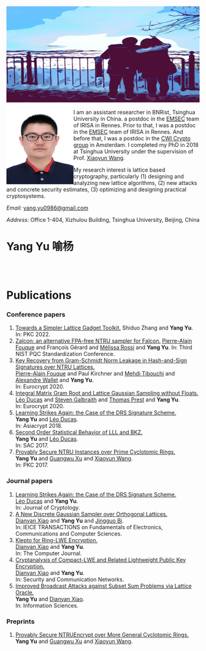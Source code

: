 
<html>  
<head>   
<img src="bg.jpg" height="250" width="100%" alt="我们的背影"/>  
</head>  
</html> 

<img align="left" src="head.jpg" width="175" height="210" alt="我的头像">    
    

I am an assistant researcher in BNRist, Tsinghua University in China. 
a postdoc in the [EMSEC](https://www.irisa.fr/emsec/) team of IRISA in Rennes. Prior to that, I was a postdoc in the [EMSEC](https://www.irisa.fr/emsec/) team of IRISA in Rennes. And before that, I was a postdoc in the [CWI Crypto group](https://www.cwi.nl/research/groups/cryptology) in Amsterdam. I completed my PhD in 2018 at Tsinghua University under the supervision of Prof. [Xiaoyun Wang](http://www.castu.tsinghua.edu.cn/publish/casen/1695/2010/20101224093253705266640/20101224093253705266640_.html).   

My research interest is lattice based cryptography, particularly (1) designing and analyzing new lattice algorithms, (2) new attacks and concrete security estimates, (3) optimizing and designing practical cryptosystems.

_Email:_ yang.yu0986@gmail.com

_Address:_ Office 1-404, Xizhulou Building, Tsinghua University, Beijing, China    


# Yang Yu 喻杨
&nbsp;       
&nbsp;    
#       Publications

### Conference papers
1. [Towards a Simpler Lattice Gadget Toolkit.](https://eprint.iacr.org/2021/1664)
   Shiduo Zhang and **Yang Yu**. 
   In: PKC 2022.
2. [Zalcon: an alternative FPA-free NTRU sampler for Falcon.](https://csrc.nist.gov/CSRC/media/Events/third-pqc-standardization-conference/documents/accepted-papers/yang-zalcon-pqc2021.pdf)
   [Pierre-Alain Fouque](https://www.di.ens.fr/~fouque/) and François Gérard and [Mélissa Rossi](https://melissarossi.fr/) and **Yang Yu**.
   In: Third NIST PQC Standardization Conference.
3. [Key Recovery from Gram-Schmidt Norm Leakage in Hash-and-Sign Signatures over NTRU Lattices.](https://eprint.iacr.org/2019/1180)    
   [Pierre-Alain Fouque](https://www.di.ens.fr/~fouque/) and Paul Kirchner and [Mehdi Tibouchi](https://www.normalesup.org/~tibouchi/pub.html) and [Alexandre Wallet](https://awallet.github.io/) and **Yang Yu**.       
   In: Eurocrypt 2020.
4. [Integral Matrix Gram Root and Lattice Gaussian Sampling without Floats.](https://eprint.iacr.org/2019/320)    
   [Léo Ducas](https://homepages.cwi.nl/~ducas/) and [Steven Galbraith](https://www.math.auckland.ac.nz/~sgal018/) and [Thomas Prest](https://tprest.github.io/) and **Yang Yu**.       
   In: Eurocrypt 2020.
5. [Learning Strikes Again: the Case of the DRS Signature Scheme.](https://eprint.iacr.org/2018/294)    
   **Yang Yu** and [Léo Ducas](https://homepages.cwi.nl/~ducas/).        
   In: Asiacrypt 2018.
6. [Second Order Statistical Behavior of LLL and BKZ.](https://eprint.iacr.org/2017/730)    
   **Yang Yu** and [Léo Ducas](https://homepages.cwi.nl/~ducas/).       
   In: SAC 2017.
7. [Provably Secure NTRU Instances over Prime Cyclotomic Rings.](https://link.springer.com/chapter/10.1007/978-3-662-54365-8_17)    
   **Yang Yu** and [Guangwu Xu](http://people.uwm.edu/gxu4uwm/) and [Xiaoyun Wang](http://www.castu.tsinghua.edu.cn/publish/casen/1695/2010/20101224093253705266640/20101224093253705266640_.html).        
   In: PKC 2017.

### Journal papers
1. [Learning Strikes Again: the Case of the DRS Signature Scheme.](https://eprint.iacr.org/2018/294)    
   [Léo Ducas](https://homepages.cwi.nl/~ducas/) and **Yang Yu**.    
   In: Journal of Cryptology. 
2. [A New Discrete Gaussian Sampler over Orthogonal Lattices.](https://search.ieice.org/bin/summary.php?id=e101-a_11_1880)    
   [Dianyan Xiao](https://xiaodianyan.github.io/) and **Yang Yu** and [Jingguo Bi](http://www.castu.tsinghua.edu.cn/publish/cas/1696/2015/20150616142420143920698/20150616142420143920698_.html).     
   In: IEICE TRANSACTIONS on Fundamentals of Electronics, Communications and Computer Sciences.
3. [Klepto for Ring-LWE Encryption.](https://academic.oup.com/comjnl/article-abstract/61/8/1228/5035449)  
   [Dianyan Xiao](https://xiaodianyan.github.io/) and **Yang Yu**.    
   In: The Computer Journal.
4. [Cryptanalysis of Compact-LWE and Related Lightweight Public Key Encryption.](https://www.hindawi.com/journals/scn/2018/4957045/)    
   [Dianyan Xiao](https://xiaodianyan.github.io/) and **Yang Yu**.    
   In: Security and Communication Networks.
5. [Improved Broadcast Attacks against Subset Sum Problems via Lattice Oracle.](https://www.sciencedirect.com/science/article/pii/S0020025518302780)    
   **Yang Yu** and [Dianyan Xiao](https://xiaodianyan.github.io/).    
   In: Information Sciences.

### Preprints
1. [Provably Secure NTRUEncrypt over More General Cyclotomic Rings.](https://eprint.iacr.org/2017/304)    
   **Yang Yu** and [Guangwu Xu](http://people.uwm.edu/gxu4uwm/) and [Xiaoyun Wang](http://www.castu.tsinghua.edu.cn/publish/casen/1695/2010/20101224093253705266640/20101224093253705266640_.html).    


